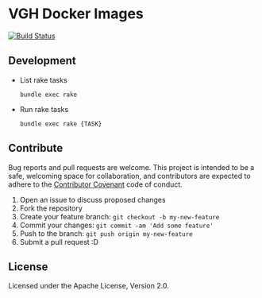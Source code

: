 # VGH Docker Images
[![Build Status](https://travis-ci.org/vghn/docker_images.svg?branch=master)](https://travis-ci.org/vghn/docker_images)

## Development

- List rake tasks
  ```SH
  bundle exec rake
  ```

- Run rake tasks
  ```SH
  bundle exec rake {TASK}
  ```

## Contribute
Bug reports and pull requests are welcome. This project is intended to be a safe, welcoming space for collaboration, and contributors are expected to adhere to the [Contributor Covenant](http://contributor-covenant.org) code of conduct.
1. Open an issue to discuss proposed changes
2. Fork the repository
3. Create your feature branch: `git checkout -b my-new-feature`
4. Commit your changes: `git commit -am 'Add some feature'`
5. Push to the branch: `git push origin my-new-feature`
6. Submit a pull request :D

## License
Licensed under the Apache License, Version 2.0.
